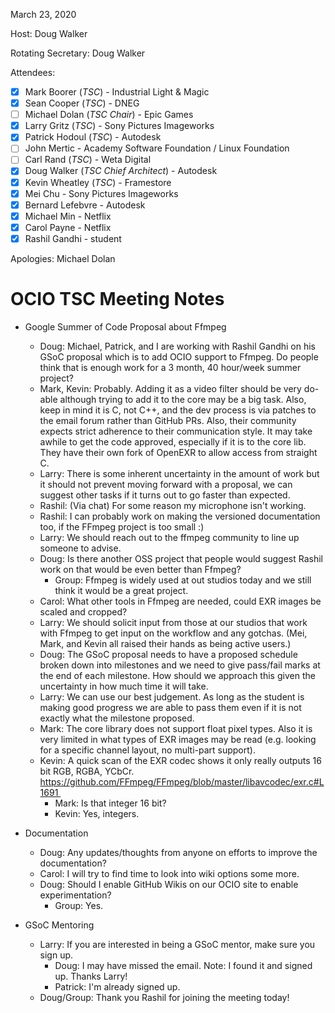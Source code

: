 <!-- SPDX-License-Identifier: CC-BY-4.0 -->
<!-- Copyright Contributors to the OpenColorIO Project. -->

March 23, 2020

Host: Doug Walker

Rotating Secretary: Doug Walker

Attendees:
  * [X] Mark Boorer (_TSC_) - Industrial Light & Magic
  * [X] Sean Cooper (_TSC_) - DNEG
  * [ ] Michael Dolan (_TSC Chair_) - Epic Games
  * [X] Larry Gritz (_TSC_) - Sony Pictures Imageworks
  * [X] Patrick Hodoul (_TSC_) - Autodesk
  * [ ] John Mertic - Academy Software Foundation / Linux Foundation
  * [ ] Carl Rand (_TSC_) - Weta Digital
  * [X] Doug Walker (_TSC Chief Architect_) - Autodesk
  * [X] Kevin Wheatley (_TSC_) - Framestore
  * [X] Mei Chu - Sony Pictures Imageworks
  * [X] Bernard Lefebvre - Autodesk
  * [X] Michael Min - Netflix
  * [X] Carol Payne - Netflix
  * [X] Rashil Gandhi - student

Apologies: Michael Dolan

# **OCIO TSC Meeting Notes**

* Google Summer of Code Proposal about Ffmpeg
    - Doug: Michael, Patrick, and I are working with Rashil Gandhi on his GSoC proposal
        which is to add OCIO support to Ffmpeg.  Do people think that is enough work
        for a 3 month, 40 hour/week summer project?
    - Mark, Kevin:  Probably.  Adding it as a video filter should be very do-able although
        trying to add it to the core may be a big task.  Also, keep in mind it is C, not C++,
        and the dev process is via patches to the email forum rather than GitHub PRs.
        Also, their community expects strict adherence to their communication style.
        It may take awhile to get the code approved, especially if it is to the core lib.
        They have their own fork of OpenEXR to allow access from straight C.
    - Larry: There is some inherent uncertainty in the amount of work but it should not 
        prevent moving forward with a proposal, we can suggest other tasks if it turns
        out to go faster than expected.
    - Rashil: (Via chat) For some reason my microphone isn't working. 
    - Rashil: I can probably work on making the versioned documentation too, if the FFmpeg 
        project is too small :)
    - Larry: We should reach out to the ffmpeg community to line up someone to advise.
    - Doug: Is there another OSS project that people would suggest Rashil work on that
        would be even better than Ffmpeg?  
        - Group: Ffmpeg is widely used at out studios today and we still think it would be
          a great project.
    - Carol: What other tools in Ffmpeg are needed, could EXR images be scaled and cropped?
    - Larry: We should solicit input from those at our studios that work with Ffmpeg to
        get input on the workflow and any gotchas.  (Mei, Mark, and Kevin all raised their
        hands as being active users.)
    - Doug: The GSoC proposal needs to have a proposed schedule broken down into milestones
        and we need to give pass/fail marks at the end of each milestone.  How should we
        approach this given the uncertainty in how much time it will take.
    - Larry: We can use our best judgement.  As long as the student is making good progress
        we are able to pass them even if it is not exactly what the milestone proposed.
    - Mark: The core library does not support float pixel types.  Also it is very limited
        in what types of EXR images may be read (e.g. looking for a specific channel layout,
        no multi-part support).
    - Kevin: A quick scan of the EXR codec shows it only really outputs 16 bit RGB, RGBA, YCbCr.
         https://github.com/FFmpeg/FFmpeg/blob/master/libavcodec/exr.c#L1691 
        - Mark: Is that integer 16 bit? 
        - Kevin: Yes, integers.

* Documentation
    - Doug: Any updates/thoughts from anyone on efforts to improve the documentation?
    - Carol: I will try to find time to look into wiki options some more.
    - Doug: Should I enable GitHub Wikis on our OCIO site to enable experimentation?
        - Group: Yes.

* GSoC Mentoring
    - Larry: If you are interested in being a GSoC mentor, make sure you sign up.
        - Doug: I may have missed the email.  Note: I found it and signed up.  Thanks Larry!
        - Patrick: I'm already signed up.
    - Doug/Group: Thank you Rashil for joining the meeting today!
